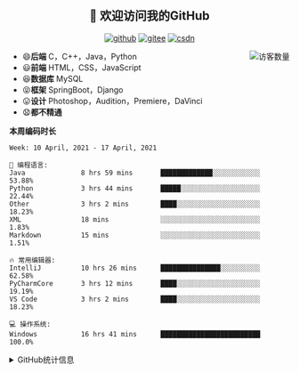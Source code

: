 <h2 align="center">👋 欢迎访问我的GitHub</h2>
<p align="center">
  <a href="https://github.com/eternidad33"><img src="https://img.shields.io/badge/GitHub-ff79c6" alt="github"></a>
  <a href="https://gitee.com/eternidad33"><img src="https://img.shields.io/badge/Gitee-fe7300" alt="gitee"></a>
  <a href="https://blog.csdn.net/qq_42907802"><img src="https://img.shields.io/badge/CSDN-cf000e" alt="csdn"></a>
</p>

<img align='right' src="https://profile-counter.glitch.me/eternidad33/count.svg" alt="访客数量"/>

- 😄**后端** C，C++，Java，Python
- 😃**前端** HTML，CSS，JavaScript
- 😆**数据库** MySQL
- 😝**框架** SpringBoot，Django
- 😛**设计** Photoshop，Audition，Premiere，DaVinci
- 😧**都不精通**

**本周编码时长**

<!--START_SECTION:waka-->
```text
Week: 10 April, 2021 - 17 April, 2021

💬 编程语言: 
Java              8 hrs 59 mins       █████████████░░░░░░░░░░░░   53.88% 
Python            3 hrs 44 mins       █████░░░░░░░░░░░░░░░░░░░░   22.44% 
Other             3 hrs 2 mins        ████░░░░░░░░░░░░░░░░░░░░░   18.23% 
XML               18 mins             ░░░░░░░░░░░░░░░░░░░░░░░░░   1.83% 
Markdown          15 mins             ░░░░░░░░░░░░░░░░░░░░░░░░░   1.51%

🔥 常用编辑器: 
IntelliJ          10 hrs 26 mins      ███████████████░░░░░░░░░░   62.58% 
PyCharmCore       3 hrs 12 mins       ████░░░░░░░░░░░░░░░░░░░░░   19.19% 
VS Code           3 hrs 2 mins        ████░░░░░░░░░░░░░░░░░░░░░   18.23%

💻 操作系统: 
Windows           16 hrs 41 mins      █████████████████████████   100.0%

```


<!--END_SECTION:waka-->




<details>
<summary>GitHub统计信息</summary>

<br/>

> 动态太少，不好意思展示
> 
> 下面的GitHub统计信息是来自于[github-readme-stats](https://github.com/anuraghazra/github-readme-stats)项目，里边有[中文文档](https://github.com/anuraghazra/github-readme-stats/blob/master/readme_cn.md)

<a href="https://github.com/eternidad33/eternidad33">
  <img align="center" src="https://github-readme-stats.anuraghazra1.vercel.app/api?username=eternidad33&show_icons=true" />
</a>
<br/>

---

*近期更新的仓库*

<a href="https://github.com/eternidad33/eternidad33">
  <img align="center" src="https://github-readme-stats.anuraghazra1.vercel.app/api/pin/?username=eternidad33&repo=eternidad33" />
</a>    
<a href="https://gitee.com/eternidad33/leetcode">
  <img align="center" src="https://github-readme-stats.anuraghazra1.vercel.app/api/pin/?username=eternidad33&repo=leetcode" />
</a>

<br/>

<br/>

[![eternidad33's contribution graph as a Game of Life](https://github4life.herokuapp.com/eternidad33.gif)](https://github4life.herokuapp.com/eternidad33)

</details>


